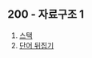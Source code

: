 ## 200 - 자료구조 1

1. [스택](./%EC%8A%A4%ED%83%9D.md)
1. [단어 뒤집기](./%EB%8B%A8%EC%96%B4%20%EB%92%A4%EC%A7%91%EA%B8%B0.md)
